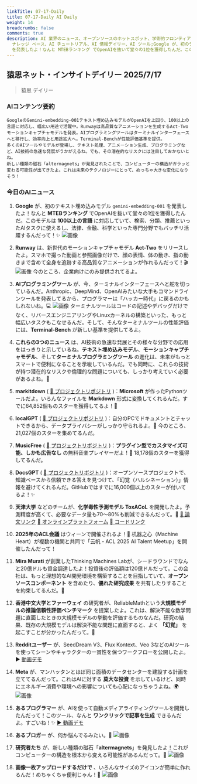 ```yaml
---
linkTitle: 07-17-Daily
title: 07-17-Daily AI Daily
weight: 14
breadcrumbs: false
comments: true
description: AI 業界のニュース、オープンソースのホットスポット、学術的フロンティア、ビッグ V の意見を毎日厳選。AI 情報、AI デイリー、AI
  ナレッジ ベース、AI チュートリアル、AI 情報デイリー、AI ツール;Google が、初のテキスト埋め込みモデル gemini-embedding-001
  を発表したよ！なんと MTEBランキング でOpenAIを抜いて堂々の1位を獲得したんだ。このモデルは 100以上の言語 に対応していて、検索、分類、推薦といったAIタスクに使えるし、法律、金融、科学といった専門分野でもバッチリ活躍するんだって！✨
---
```

## 猿思ネット・インサイトデイリー 2025/7/17

> 猿思 デイリー

### **AIコンテンツ要約**

```
GoogleのGemini-embedding-001テキスト埋め込みモデルがOpenAIを上回り、100以上の言語に対応し、幅広い用途で活躍中。Runwayは高品質なアニメーションを生成するAct-Twoモーションキャプチャモデルを発表。AIプログラミングツールはターミナルインターフェースへと移行し、効率向上と用途拡大へ。Terminal-Benchが性能評価基準を提供。
多くのAIツールやモデルが登場し、テキスト処理、アニメーション生成、プログラミングなど、AI技術の急速な発展がうかがえるね。でも、その潜在的なリスクには注目しておかないとね。
新しい種類の磁石「altermagnets」が発見されたことで、コンピューターの構造がガラッと変わる可能性が出てきたよ。これは未来のテクノロジーにとって、めっちゃ大きな変化になりそう！
```

### **今日のAIニュース**

1.  **Google** が、初のテキスト埋め込みモデル `gemini-embedding-001` を発表したよ！なんと **MTEBランキング** でOpenAIを抜いて堂々の1位を獲得したんだ。このモデルは **100以上の言語** に対応していて、検索、分類、推薦といったAIタスクに使えるし、法律、金融、科学といった専門分野でもバッチリ活躍するんだって！✨ ![画像](https://assets-v2.circle.so/skxegz5bhkw66sd3gg7q69zh1652)

2.  **Runway** は、新世代のモーションキャプチャモデル **Act-Two** をリリースしたよ。スマホで撮った動画と参照画像だけで、顔の表情、体の動き、指の動きまで含めて全身を追跡する高品質なアニメーションが作れるんだって！🎬 ![画像](https://assets-v2.circle.so/tj2rk8jn1y8i7swm84j8sdi26gvp) 今のところ、企業向けにのみ提供されてるよ。

3.  **AIプログラミングツール** が、今、ターミナルインターフェースへと舵を切っているんだ。Anthropic、DeepMind、OpenAIみたいな大手もコマンドラインツールを発表してるから、プログラマーは「ハッカー時代」に戻るのかもしれないね。💻 ![画像](https://pic.chinaz.com/picmap/202310311604481503_3.jpg) ターミナルツールはコードの記述やデバッグだけでなく、リバースエンジニアリングやLinuxカーネルの構築といった、もっと幅広いタスクもこなせるんだ。そして、そんなターミナルツールの性能評価には、**Terminal-Bench** が新しい基準を提供してるよ。

4.  **これらの3つのニュース** は、AI技術の急速な発展とその様々な分野での応用をはっきりと示しているね。**テキスト埋め込みモデル**、**モーションキャプチャモデル**、そして**ターミナルプログラミングツール** の進化は、未来がもっとスマートで便利になることを示唆しているんだ。でも同時に、これらの技術が持つ潜在的なリスクや倫理的な問題についても、しっかり考えていく必要があるよね。🤔

5.  **markitdown** ( [🔗 プロジェクトリポジトリ](https://github.com/microsoft/markitdown) )：**Microsoft** が作ったPythonツールだよ。いろんなファイルを **Markdown** 形式に変換してくれるんだ。すでに64,852個ものスターを獲得してるよ！🌟

6.  **localGPT** ( [🔗 プロジェクトリポジトリ](https://github.com/PromtEngineer/localGPT) )：自分のPCでドキュメントとチャットできるから、データプライバシーがしっかり守られるよ。🤫 今のところ、21,027個のスターを集めてるんだ。

7.  **MusicFree** ( [🔗 プロジェクトリポジトリ](https://github.com/maotoumao/MusicFree) )：**プラグイン型でカスタマイズ可能、しかも広告なし** の無料音楽プレイヤーだよ！🎵 18,178個のスターを獲得してるんだ。

8.  **DocsGPT** ( [🔗 プロジェクトリポジトリ](https://github.com/arc53/DocsGPT) )：オープンソースプロジェクトで、知識ベースから信頼できる答えを見つけて、「幻覚（ハルシネーション）」情報を避けてくれるんだ。GitHubではすでに16,000個以上のスターが付いてるよ！✨

9.  **天津大学** などのチームが、**化学毒性予測モデル ToxACoL** を開発したよ。予測精度が高くて、必要なデータ量も70〜80%も削減できるんだって。🧪 [🔗 論文リンク](https://www.nature.com/articles/s41467-025-60989-7) [🔗 オンラインプラットフォーム](https://toxacol.bioinforai.tech/) [🔗 コードリンク](https://github.com/LuJiangTHU/Acute_Toxicity_FSL)

10. **2025年のACL会議** はウィーンで開催されるよ！🎉 机器之心（Machine Heart）が複数の機関と共同で「云帆・ACL 2025 AI Talent Meetup」を開催したんだって！

11. **Mira Murati** が創業したThinking Machines Labが、シードラウンドでなんと20億ドルも資金調達したよ！投資後の評価額は120億ドルだって。この会社は、もっと理想的なAI開発環境を構築することを目指していて、**オープンソースコンポーネント** を含めたり、**優れた研究成果** を共有したりすることを約束してるんだ。🚀

12. **香港中文大学とファーウェイ** の研究者が、ReliableMathという**大規模モデルの推論信頼性評価ベンチマーク** を提案したよ。これは、解決不能な数学問題に直面したときの大規模モデルの挙動を評価するものなんだ。研究の結果、既存の大規模モデルは解決不能な問題に直面すると、よく **「幻覚」** を起こすことが分かったんだって。🤔

13. **Redditユーザー** が、SeedDream V3、Flux Kontext、Veo 3などのAIツールを使ってシーンやキャラクターの一貫性を保つワークフローを公開したよ。▶️ [動画デモ](https://www.youtube.com/watch?v=RtYlCe7ekvE)

14. **Meta** が、マンハッタンとほぼ同じ面積のデータセンターを建設する計画を立ててるんだって。これはAIに対する **莫大な投資** を示しているけど、同時にエネルギー消費や環境への影響についても心配になっちゃうよね。🌍 ![画像](https://external-preview.redd.it/hu62peakqt0AdAiqcKT_IEkC3Ykspz4-C-ulew8pKrc.jpeg?width=640&crop=smart&auto=webp&s=bae548b46816c02f42622c22de56a8b21b6f24a5)

15. **あるプログラマー** が、AIを使って自動メディアライティングツールを開発したんだって！このツール、なんと **ワンクリックで記事を生成** できるんだよ。すごいね！✨ [▶️ 動画デモ](https://video.twimg.com/amplify_video/1945356266995687424/vid/avc1/1228x720/WShOb3sGOYNXFVSE.mp4?tag=14)

16. **あるブロガー** が、何か悩んでるみたい。🤔 ![画像](https://pbs.twimg.com/media/GwAfNjHWQAAdp1b?format=jpg&name=orig)

17. **研究者たち** が、新しい種類の磁石「**altermagnets**」を発見したよ！これがコンピューターの構造を根本から変える可能性があるんだって。🤯 ![画像](https://cdn4.cdn-telegram.org/file/qzQsh2acuJ3Ec_LxwvYkndjLyV6SD4aiCFoorH7quxWQxgqvHyTJO9SVG9fl_7zDe_sTZM4wuq7M08eBsRD31yGTjmmd3qbwULGwXAMaMqizaJUjtVcfWmMrHdp9xSHUE65--HDKyePIM1i8G04ljdxSbDIW320vm87ag1mME1jTkYIssJeJvVa8mqC4ijK_YRrfpT_x7UvZnvPYSQBgSTerM0EQXRGJPJjTUYVCZma92IQBauBx-MUDDOvRnBPSBLEgEooqHlqZf46nlxqGBhJAQFkuetIZStgoSwP3AbqX-KB155DZmQuhkbkRfQq2rUXa0X05E3FTG1eksScQYQ.jpg)

18. **画像一枚アップロードするだけで** 、いろんなサイズのアイコンが簡単に作れるんだ！めちゃくちゃ便利じゃん！📸 ![画像](https://pbs.twimg.com/media/GwAI20nbkAEex0u?format=jpg&name=orig)